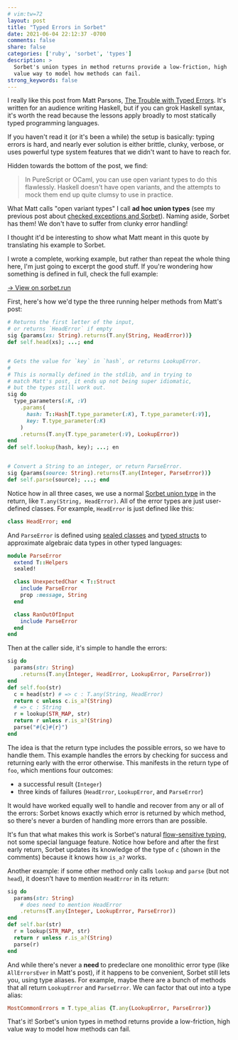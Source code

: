 ```yaml
---
# vim:tw=72
layout: post
title: "Typed Errors in Sorbet"
date: 2021-06-04 22:12:37 -0700
comments: false
share: false
categories: ['ruby', 'sorbet', 'types']
description: >
  Sorbet's union types in method returns provide a low-friction, high
  value way to model how methods can fail.
strong_keywords: false
---
```


<!-- more -->

<p></p>

I really like this post from Matt Parsons, [The Trouble with Typed
Errors][trouble-typed]. It's written for an audience writing Haskell,
but if you can grok Haskell syntax, it's worth the read because the
lessons apply broadly to most statically typed programming languages.

If you haven't read it (or it's been a while) the setup is basically:
typing errors is hard, and nearly ever solution is either brittle,
clunky, verbose, or uses powerful type system features that we didn't
want to have to reach for.

Hidden towards the bottom of the post, we find:

> In PureScript or OCaml, you can use open variant types to do this
> flawlessly. Haskell doesn't have open variants, and the attempts to
> mock them end up quite clumsy to use in practice.

What Matt calls "open variant types" I call **ad hoc union types** (see
my previous post about [checked exceptions and
Sorbet][checked-exceptions]). Naming aside, Sorbet has them! We don't
have to suffer from clunky error handling!

I thought it'd be interesting to show what Matt meant in this quote by
translating his example to Sorbet.

I wrote a complete, working example, but rather than repeat the whole
thing here, I'm just going to excerpt the good stuff. If you're wondering
how something is defined in full, check the full example:

<a href="https://sorbet.run/#%23%20typed%3A%20strict%0A%0A%23%20This%20is%20a%20re-implementation%20of%20Matt%20Parsons's%20%22The%20Trouble%20with%20Typed%0A%23%20Errors%22%20in%20Sorbet%20(Ruby)%20because%20I%20think%20Sorbet%20happens%20to%20handle%20it%0A%23%20pretty%20well%20all%20things%20considered.%0A%23%0A%23%20%20%20%20%20%3Chttps%3A%2F%2Fwww.parsonsmatt.org%2F2018%2F11%2F03%2Ftrouble_with_typed_errors.html%3E%0A%23%0A%23%20Specifically%2C%20he%20mentions%0A%23%0A%23%20%20%20%20%20In%20PureScript%20or%20OCaml%2C%20you%20can%20use%20open%20variant%20types%20to%20do%20this%0A%23%20%20%20%20%20flawlessly.%0A%23%0A%23%20and%20Sorbet%20more%20or%20less%20has%20those%20(untagged%20unions).%20It's%20interesting%0A%23%20to%20see%20what%20that%20means%20for%20being%20able%20to%20track%20errors%2C%20because%20we%0A%23%20actually%20use%20Sorbet%20in%20a%20huge%20codebase%20at%20work.%20Tracking%20all%20the%20kinds%0A%23%20of%20errors%20that%20could%20happen--and%20no%20more--can%20make%20code%20far%20easier%20to%0A%23%20understand.%0A%0A%23%20To%20run%20this%20file%3A%0A%23%0A%23%20%20%20gem%20install%20sorbet-runtime%0A%23%20%20%20ruby%20typed-errors.rb%0A%0Arequire%20'sorbet-runtime'%0A%0A%23%20There's%20a%20bug%20in%20Sorbet%20that%20forces%20us%20to%20wrap%20all%20this%20code%20in%20a%0A%23%20class%2C%20but%20I%20have%20a%20PR%20open%20to%20fix%20it.%20For%20now%2C%20we%20tolerate%20it.%0Aclass%20Main%0A%20%20extend%20T%3A%3ASig%0A%0A%20%20%23%20-----%20Custom%20error%20types%20-----%0A%0A%20%20%23%20Defining%20custom%20data%20types%20is%20a%20little%20clunky%20in%20Ruby%20%2F%20Sorbet.%20You%0A%20%20%23%20have%20to%20chose%20whether%20you%20want%20a%20plain%20class%2C%20an%20enum%2C%20a%20sealed%0A%20%20%23%20class%20hierarchy%2C%20etc.%20In%20a%20real%20codebase%2C%20I%20think%20if%20you%20were%20going%0A%20%20%23%20to%20this%20length%20to%20care%20for%20errors%20the%20kinds%20of%20errors%20that%20you%20have%0A%20%20%23%20are%20usually%20pretty%20rich%20(e.g.%2C%20there's%20a%20message%20and%20context%20with%0A%20%20%23%20the%20failures)%2C%20so%20you'd%20probably%20go%20with%20the%20sealed%20class%20hierarchy.%0A%20%20%23%0A%20%20%23%20For%20this%20example%2C%20I%20chose%20three%20different%20ways%20to%20just%20show%20them%20all.%0A%0A%20%20class%20HeadError%0A%20%20end%0A%0A%20%20class%20LookupError%20%3C%20T%3A%3AEnum%0A%20%20%20%20enums%20do%0A%20%20%20%20%20%20KeyWasNotPresent%20%3D%20new%0A%20%20%20%20end%0A%20%20end%0A%0A%20%20module%20ParseError%0A%20%20%20%20extend%20T%3A%3AHelpers%0A%20%20%20%20sealed!%0A%0A%20%20%20%20class%20UnexpectedChar%20%3C%20T%3A%3AStruct%0A%20%20%20%20%20%20include%20ParseError%0A%20%20%20%20%20%20prop%20%3Amessage%2C%20String%0A%20%20%20%20end%0A%0A%20%20%20%20class%20RanOutOfInput%0A%20%20%20%20%20%20include%20ParseError%0A%20%20%20%20end%0A%20%20end%0A%0A%20%20%23%20-----%20Helper%20methods%20-----%0A%0A%20%20%23%20Again%2C%20concise%20syntax%20is%20not%20Sorbet's%20strong%20suit.%20The%20signature%0A%20%20%23%20annotations%20are%20pretty%20verbose%20here%20(especially%20generics)%20but%20they%0A%20%20%23%20pretty%20much%20exactly%20map%20to%20the%20Haskell%20functions%20in%20the%20post.%0A%0A%20%20sig%20do%0A%20%20%20%20%20%20params(xs%3A%20String)%0A%20%20%20%20%20%20.returns(T.any(String%2C%20HeadError))%0A%20%20end%0A%20%20def%20self.head(xs)%0A%20%20%20%20case%20xs.size%0A%20%20%20%20when%200%20then%20HeadError.new%0A%20%20%20%20else%20T.must(xs%5B0%5D)%0A%20%20%20%20end%0A%20%20end%0A%0A%20%20sig%20do%0A%20%20%20%20type_parameters(%3AK%2C%20%3AV)%0A%20%20%20%20%20%20.params(%0A%20%20%20%20%20%20%20%20hash%3A%20T%3A%3AHash%5BT.type_parameter(%3AK)%2C%20T.type_parameter(%3AV)%5D%2C%0A%20%20%20%20%20%20%20%20key%3A%20T.type_parameter(%3AK)%0A%20%20%20%20%20%20)%0A%20%20%20%20%20%20.returns(T.any(T.type_parameter(%3AV)%2C%20LookupError))%0A%20%20end%0A%20%20def%20self.lookup(hash%2C%20key)%0A%20%20%20%20if%20hash.key%3F(key)%0A%20%20%20%20%20%20hash.fetch(key)%0A%20%20%20%20else%0A%20%20%20%20%20%20LookupError%3A%3AKeyWasNotPresent%0A%20%20%20%20end%0A%20%20end%0A%0A%20%20sig%20do%0A%20%20%20%20params(source%3A%20String).returns(T.any(Integer%2C%20ParseError))%0A%20%20end%0A%20%20def%20self.parse(source)%0A%20%20%20%20case%20source%0A%20%20%20%20when%20%22%22%20then%20ParseError%3A%3ARanOutOfInput.new%0A%20%20%20%20else%0A%20%20%20%20%20%20begin%0A%20%20%20%20%20%20%20%20Integer(source%2C%2010)%0A%20%20%20%20%20%20rescue%20ArgumentError%20%3D%3E%20exn%0A%20%20%20%20%20%20%20%20ParseError%3A%3AUnexpectedChar.new(message%3A%20exn.message)%0A%20%20%20%20%20%20end%0A%20%20%20%20end%0A%20%20end%0A%0A%20%20%23%20-----%20Composing%20errors%20-----%0A%0A%20%20STR_MAP%20%3D%20T.let(%7B%0A%20%20%20%20%224__%22%20%3D%3E%20%222%22%0A%20%20%7D%2C%20T%3A%3AHash%5BString%2C%20String%5D)%0A%0A%20%20sig%20do%0A%20%20%20%20params(str%3A%20String)%0A%20%20%20%20%20%20.returns(T.any(Integer%2C%20HeadError%2C%20LookupError%2C%20ParseError))%0A%20%20end%0A%20%20def%20self.foo(str)%0A%20%20%20%20%23%20These%20%60return%60%20lines%20are%20definitely%20not%20as%20convenient%20as%20do%0A%20%20%20%20%23%20notation%20in%20Haskell%2C%20but%20the%20interesting%20thing%20is%20that%20they're%0A%20%20%20%20%23%20still%20pretty%20nice%3A%20because%20of%20flow-sensitive%20typing%2C%20the%20type%20of%0A%20%20%20%20%23%20%60c%60%20changes%2C%20as%20commented%3A%0A%20%20%20%20c%20%3D%20head(str)%20%23%20%3D%3E%20c%20%3A%20T.any(String%2C%20HeadError)%0A%20%20%20%20return%20c%20unless%20c.is_a%3F(String)%0A%20%20%20%20%23%20%3D%3E%20c%20%3A%20String%0A%20%20%20%20r%20%3D%20lookup(STR_MAP%2C%20str)%0A%20%20%20%20return%20r%20unless%20r.is_a%3F(String)%0A%20%20%20%20parse(%22%23%7Bc%7D%23%7Br%7D%22)%0A%20%20end%0A%0A%20%20%23%20This%20method%20doesn't%20call%20%60head%60%20like%20before%2C%20so%20it%20doesn't%20need%20to%0A%20%20%23%20have%20%60HeadError%60%20in%20the%20return%20type.%0A%20%20sig%20do%0A%20%20%20%20params(str%3A%20String)%0A%20%20%20%20%20%20.returns(T.any(Integer%2C%20LookupError%2C%20ParseError))%0A%20%20end%0A%20%20def%20self.bar(str)%0A%20%20%20%20r%20%3D%20lookup(STR_MAP%2C%20str)%0A%20%20%20%20return%20r%20unless%20r.is_a%3F(String)%0A%20%20%20%20parse(r)%0A%20%20end%0A%0A%20%20p%20foo(%224__%22)%0A%20%20p%20bar(%224__%22)%0Aend%0A%0A%23%20Because%20%60T.any%60%20can%20create%20ad%20hoc%2C%20untagged%20union%20types%20anywhere%2C%0A%23%20there's%20no%20need%20to%20define%20an%20%60AllErrorsEver%60%20data%20type%20like%20the%20reader%0A%23%20was%20tempted%20to%20in%20the%20Typed%20Errors%20blog%20post.%0A%23%0A%23%20If%20you%20find%20that%20a%20particular%20set%20of%20errors%20are%20showing%20up%20super%0A%23%20frequently%2C%20you%20can%20lurk%20them%20into%20a%20type%20alias%3A%0A%23%0A%23%20%20%20%20%20MostCommonErrors%20%3D%20T.type_alias%20%7BT.any(LookupError%2C%20ParseError)%7D%0A%23%0A%23%20and%20then%20use%20this%20alias%20in%20various%20places.%0A%23%0A%23%20One%20other%20note%3A%20to%20make%20this%20pattern%20nicer%2C%20code%20might%20want%20to%0A%23%20explicitly%20box%20up%20successful%20results%2C%20with%20a%20type%20like%0A%23%0A%23%20%20%20%20%20class%20Ok%20%3C%20T%3A%3AStruct%0A%23%20%20%20%20%20%20%20extend%20T%3A%3AGeneric%0A%23%20%20%20%20%20%20%20Type%20%3D%20type_member%0A%23%20%20%20%20%20%20%20prop%20%3Aval%2C%20Type%0A%23%20%20%20%20%20end%0A%23%0A%23%20So%20then%20you'd%20have%0A%23%20%20%20%20%20T.any(Ok%5BString%5D%2C%20MostCommonErrors)%0A%23%20and%20you%20could%20do%20make%20all%20the%20%60return%60%20lines%20always%20look%20the%20same%3A%0A%23%20%20%20%20%20return%20x%20unless%20x.is_a%3F(Ok)%0A%23%20but%20the%20flipside%20would%20mean%20that%20you'd%20have%20to%20use%20%60.val%60%20at%20all%20the%0A%23%20places%20that%20you%20would%20have%20normally%20used%20%60x%60%3A%0A%23%20%20%20%20%20parse(x.val)%0A%23%20so%20it's%20maybe%20not%20worth%20it.%0A%0A">→ View on sorbet.run</a>

First, here's how we'd type the three running helper methods from Matt's
post:

```ruby
# Returns the first letter of the input,
# or returns `HeadError` if empty
sig {params(xs: String).returns(T.any(String, HeadError))}
def self.head(xs); ...; end


# Gets the value for `key` in `hash`, or returns LookupError.
#
# This is normally defined in the stdlib, and in trying to
# match Matt's post, it ends up not being super idiomatic,
# but the types still work out.
sig do
  type_parameters(:K, :V)
    .params(
      hash: T::Hash[T.type_parameter(:K), T.type_parameter(:V)],
      key: T.type_parameter(:K)
    )
    .returns(T.any(T.type_parameter(:V), LookupError))
end
def self.lookup(hash, key); ...; en


# Convert a String to an integer, or return ParseError.
sig {params(source: String).returns(T.any(Integer, ParseError))}
def self.parse(source); ...; end
```

Notice how in all three cases, we use a normal [Sorbet union type] in
the return, like `T.any(String, HeadError)`. All of the error types are
just user-defined classes. For example, `HeadError` is just defined like
this:

```ruby
class HeadError; end
```

And `ParseError` is defined using [sealed classes] and [typed structs]
to approximate algebraic data types in other typed languages:

```ruby
module ParseError
  extend T::Helpers
  sealed!

  class UnexpectedChar < T::Struct
    include ParseError
    prop :message, String
  end

  class RanOutOfInput
    include ParseError
  end
end
```

Then at the caller side, it's simple to handle the errors:

```ruby
sig do
  params(str: String)
    .returns(T.any(Integer, HeadError, LookupError, ParseError))
end
def self.foo(str)
  c = head(str) # => c : T.any(String, HeadError)
  return c unless c.is_a?(String)
  # => c : String
  r = lookup(STR_MAP, str)
  return r unless r.is_a?(String)
  parse("#{c}#{r}")
end
```

The idea is that the return type includes the possible errors, so we
have to handle them. This example handles the errors by checking for
success and returning early with the error otherwise. This manifests in
the return type of `foo`, which mentions four outcomes:

- a successful result (`Integer`)
- three kinds of failures (`HeadError`, `LookupError`, and `ParseError`)

It would have worked equally well to handle and recover from any or all
of the errors: Sorbet knows exactly which error is returned by which
method, so there's never a burden of handling more errors than are
possible.

It's fun that what makes this work is Sorbet's natural [flow-sensitive
typing], not some special language feature. Notice how before and after
the first early return, Sorbet updates its knowledge of the type of `c`
(shown in the comments) because it knows how `is_a?` works.

Another example: if some other method only calls `lookup` and `parse`
(but not `head`), it doesn't have to mention `HeadError` in its return:

```ruby
sig do
  params(str: String)
    # does need to mention HeadError
    .returns(T.any(Integer, LookupError, ParseError))
end
def self.bar(str)
  r = lookup(STR_MAP, str)
  return r unless r.is_a?(String)
  parse(r)
end
```

And while there's never a **need** to predeclare one monolithic error type
(like `AllErrorsEver` in Matt's post), if it happens to be convenient,
Sorbet still lets you, using type aliases. For example, maybe there are
a bunch of methods that all return `LookupError` and `ParseError`. We
can factor that out into a type alias:

```ruby
MostCommonErrors = T.type_alias {T.any(LookupError, ParseError)}
```

That's it! Sorbet's union types in method returns provide a
low-friction, high value way to model how methods can fail.

[trouble-typed]: https://www.parsonsmatt.org/2018/11/03/trouble_with_typed_errors.html
[checked-exceptions]: https://blog.jez.io/union-types-checked-exceptions/
[Sorbet union type]: https://sorbet.org/docs/union-types
[flow-sensitive typing]: https://sorbet.org/docs/flow-sensitive
[sealed classes]: https://sorbet.org/docs/sealed
[typed structs]: https://sorbet.org/docs/tstruct
